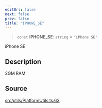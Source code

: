 ```yaml
---
editUrl: false
next: false
prev: false
title: "IPHONE_SE"
---
```


> `const` **IPHONE\_SE**: `string` = `"iPhone SE"`

iPhone SE

## Description

2GM RAM

## Source

[src/utils/PlatformUtils.ts:63](https://github.com/relishinc/dill-pixel/blob/10f512f7f577ca5e74162827f11215b28df5ca97/src/utils/PlatformUtils.ts#L63)
